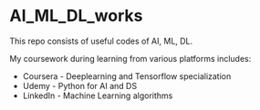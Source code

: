 # AI_ML_DL_works

This repo consists of useful codes of AI, ML, DL.

My coursework during learning from various platforms includes:
* Coursera - Deeplearning and Tensorflow specialization
* Udemy - Python for AI and DS
* LinkedIn - Machine Learning algorithms
